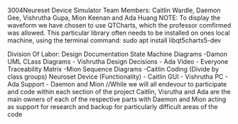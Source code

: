 3004Neureset Device Simulator
Team Members: Caitlin Wardle, Daemon Gee, Vishrutha Gupa, Mion Keenan and Ada Huang
NOTE: To display the waveform we have chosen to use QTCharts, which the professor comfirmed was allowed. This particular library often needs to be installed
on ones local machine, using the terminal command: sudo apt install libqt5charts5-dev

Division Of Labor:
Design Documentation
      State Machine Diagrams -Damon
      UML CLass Diagrams - Vishrutha 
      Design Decisions - Ada 
      Video - Everyone
      Traceability Matrix -Mion 
      Sequence Diagrams -Caitlin
Coding (Divide by class groups)
    Neuroset Device (Functionality)  -  Caitlin
    GUI -	 Vishrutha 
    PC  -  Ada 
    Support - Daemon and Mion
    //While we will all endevour to participate and code within each section of the project Caitlin, Visrutha and Ada are the main owners of each of the
    respective parts with Daemon and Mion acting as support for research and backup for particularly difficult areas of the code
    

